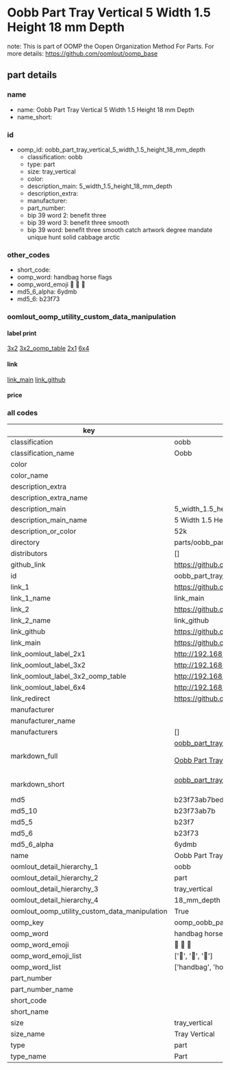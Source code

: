 # Oobb Part Tray Vertical 5 Width 1.5 Height 18 mm Depth  

note: This is part of OOMP the Oopen Organization Method For Parts. For more details: https://github.com/oomlout/oomp_base

##  part details
  







### name
* name: Oobb Part Tray Vertical 5 Width 1.5 Height 18 mm Depth
* name_short: 
### id
* oomp_id: oobb_part_tray_vertical_5_width_1.5_height_18_mm_depth
  * classification: oobb
  * type: part
  * size: tray_vertical
  * color: 
  * description_main: 5_width_1.5_height_18_mm_depth
  * description_extra: 
  * manufacturer: 
  * part_number: 
  * bip 39 word 2: benefit three
  * bip 39 word 3: benefit three smooth
  * bip 39 word: benefit three smooth catch artwork degree mandate unique hunt solid cabbage arctic

### other_codes
* short_code: 
* oomp_word: handbag horse flags
* oomp_word_emoji :handbag: :horse: :flags:
* md5_6_alpha: 6ydmb
* md5_6: b23f73






### oomlout_oomp_utility_custom_data_manipulation
#### label print
[3x2](http://192.168.1.245:1112/?label=oomp%206ydmb)
[3x2_oomp_table](http://192.168.1.108:1112/?label=oomp%206ydmb)
[2x1](http://192.168.1.242:1112/?label=oomp%206ydmb)
[6x4](http://192.168.1.55:1112/?label=oomp%206ydmb)    

#### link

[link_main](https://github.com/oomlout/oomlout_oomp_version_1_messy/tree/main/parts/oobb_part_tray_vertical_5_width_1.5_height_18_mm_depth) [link_github](https://github.com/oomlout/oomlout_oomp_version_1_messy/tree/main/parts/oobb_part_tray_vertical_5_width_1.5_height_18_mm_depth)                             

#### price







### all codes 
| key | value |  
| --- | --- |  
| classification | oobb |  
| classification_name | Oobb |  
| color |  |  
| color_name |  |  
| description_extra |  |  
| description_extra_name |  |  
| description_main | 5_width_1.5_height_18_mm_depth |  
| description_main_name | 5 Width 1.5 Height 18 mm Depth |  
| description_or_color | 52k |  
| directory | parts/oobb_part_tray_vertical_5_width_1.5_height_18_mm_depth |  
| distributors | [] |  
| github_link | https://github.com/oomlout/oomlout_oomp_part_src/tree/main/parts/oobb_part_tray_vertical_5_width_1.5_height_18_mm_depth |  
| id | oobb_part_tray_vertical_5_width_1.5_height_18_mm_depth |  
| link_1 | https://github.com/oomlout/oomlout_oomp_version_1_messy/tree/main/parts/oobb_part_tray_vertical_5_width_1.5_height_18_mm_depth |  
| link_1_name | link_main |  
| link_2 | https://github.com/oomlout/oomlout_oomp_version_1_messy/tree/main/parts/oobb_part_tray_vertical_5_width_1.5_height_18_mm_depth |  
| link_2_name | link_github |  
| link_github | https://github.com/oomlout/oomlout_oomp_version_1_messy/tree/main/parts/oobb_part_tray_vertical_5_width_1.5_height_18_mm_depth |  
| link_main | https://github.com/oomlout/oomlout_oomp_version_1_messy/tree/main/parts/oobb_part_tray_vertical_5_width_1.5_height_18_mm_depth |  
| link_oomlout_label_2x1 | http://192.168.1.242:1112/?label=oomp%206ydmb |  
| link_oomlout_label_3x2 | http://192.168.1.245:1112/?label=oomp%206ydmb |  
| link_oomlout_label_3x2_oomp_table | http://192.168.1.108:1112/?label=oomp%206ydmb |  
| link_oomlout_label_6x4 | http://192.168.1.55:1112/?label=oomp%206ydmb |  
| link_redirect | https://github.com/oomlout/oomlout_oomp_version_1_messy/tree/main/parts/oobb_part_tray_vertical_5_width_1.5_height_18_mm_depth |  
| manufacturer |  |  
| manufacturer_name |  |  
| manufacturers | [] |  
| markdown_full | [oobb_part_tray_vertical_5_width_1.5_height_18_mm_depth](none)<br>[](none)<br>[Oobb Part Tray Vertical 5 Width 1.5 Height 18 Mm Depth](none)<br><br> |  
| markdown_short | [oobb_part_tray_vertical_5_width_1.5_height_18_mm_depth](none)<br><br> |  
| md5 | b23f73ab7bed90e0e706924199f840a9 |  
| md5_10 | b23f73ab7b |  
| md5_5 | b23f7 |  
| md5_6 | b23f73 |  
| md5_6_alpha | 6ydmb |  
| name | Oobb Part Tray Vertical 5 Width 1.5 Height 18 mm Depth |  
| oomlout_detail_hierarchy_1 | oobb |  
| oomlout_detail_hierarchy_2 | part |  
| oomlout_detail_hierarchy_3 | tray_vertical |  
| oomlout_detail_hierarchy_4 | 18_mm_depth |  
| oomlout_oomp_utility_custom_data_manipulation | True |  
| oomp_key | oomp_oobb_part_tray_vertical_5_width_1.5_height_18_mm_depth |  
| oomp_word | handbag horse flags |  
| oomp_word_emoji | :handbag: :horse: :flags: |  
| oomp_word_emoji_list | [':handbag:', ':horse:', ':flags:'] |  
| oomp_word_list | ['handbag', 'horse', 'flags'] |  
| part_number |  |  
| part_number_name |  |  
| short_code |  |  
| short_name |  |  
| size | tray_vertical |  
| size_name | Tray Vertical |  
| type | part |  
| type_name | Part |  
